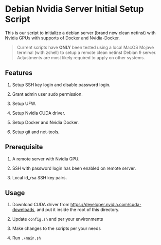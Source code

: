 # Debian Nvidia Server Initial Setup Script

This is our script to initialize a debian server (brand new clean netinst) with Nvidia GPUs with supports of Docker and Nvidia-Docker.

> Current scripts have **ONLY** been tested using a local MacOS Mojave terminal (with zshell) to setup a remote clean netinst Debian 9 server.
> Adjustments are most likely required to apply on other systems.

## Features

1. Setup SSH key login and disable password login.

1. Grant admin user sudo permission.

1. Setup UFW.

1. Setup Nvidia CUDA driver.

1. Setup Docker and Nvidia Docker.

1. Setup git and net-tools.

## Prerequisite

1. A remote server with Nvidia GPU.

1. SSH with password login has been enabled on remote server.

1. Local id_rsa SSH key pairs.

## Usage

1. Download CUDA driver from <https://developer.nvidia.com/cuda-downloads>, and put it inside the root of this directory.

1. Update `config.sh` and per your environments

1. Make changes to the scripts per your needs

1. Run `./main.sh`
